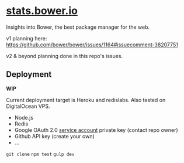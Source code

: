 [stats.bower.io](http://stats.bower.io)
===

Insights into Bower, the best package manager for the web.

v1 planning here:
https://github.com/bower/bower/issues/1164#issuecomment-38207751

v2 & beyond planning done in this repo's issues.

## Deployment

**WIP**

Current deployment target is Heroku and redislabs. Also tested on DigitalOcean VPS.

- Node.js
- Redis
- Google OAuth 2.0 [service account](https://developers.google.com/accounts/docs/OAuth2ServiceAccount) private key (contact repo owner)
- Github API key (create your own)
- ...

`git clone`
`npm test`
`gulp dev`

